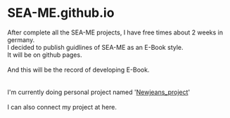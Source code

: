 # SEA-ME.github.io


After complete all the SEA-ME projects, I have free times about 2 weeks in germany.<br>
I decided to publish guidlines of SEA-ME as an E-Book style.<br>
It will be on github pages.<br>
<br>
And this will be the record of developing E-Book.<br>
<br>
<br>
I'm currently doing personal project named  '<a href="https://github.com/jun-yub-kim/Newjeans_project">Newjeans_project</a>'<br>
<br>
I can also connect my project at here.<br>